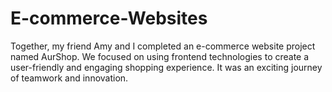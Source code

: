 # E-commerce-Websites
Together, my friend Amy and I completed an e-commerce website project named AurShop. We focused on using frontend technologies to create a user-friendly and engaging shopping experience. It was an exciting journey of teamwork and innovation.
